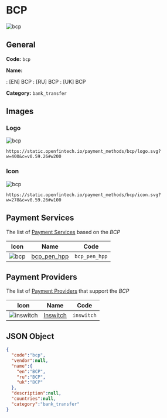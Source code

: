 
# BCP 
![bcp](https://static.openfintech.io/payment_methods/bcp/logo.svg?w=400&c=v0.59.26#w200)  

## General 
**Code:** `bcp` 
 
**Name:** 
 
:	[EN] BCP 
:	[RU] BCP 
:	[UK] BCP 
 
**Category:** `bank_transfer` 
 

## Images 

### Logo 
![bcp](https://static.openfintech.io/payment_methods/bcp/logo.svg?w=400&c=v0.59.26#w200)  

```
https://static.openfintech.io/payment_methods/bcp/logo.svg?w=400&c=v0.59.26#w200
```  

### Icon 
![bcp](https://static.openfintech.io/payment_methods/bcp/icon.svg?w=278&c=v0.59.26#w100)  

```
https://static.openfintech.io/payment_methods/bcp/icon.svg?w=278&c=v0.59.26#w100
```  

## Payment Services 
 
The list of [Payment Services](/payment-services/) based on the _BCP_ 

|Icon|Name|Code| 
|:---:|:---:|:---:| 
|![bcp](https://static.openfintech.io/payment_methods/bcp/icon.svg?w=278&c=v0.59.26#w100) |[bcp_pen_hpp](/payment-services/bcp_pen_hpp/)|`bcp_pen_hpp`| 
 

## Payment Providers 
 
The list of [Payment Providers](/payment-providers/) that support the _BCP_ 

|Icon|Name|Code| 
|:---:|:---:|:---:| 
|![inswitch](https://static.openfintech.io/payment_providers/inswitch/icon.png?w=278&c=v0.59.26#w100) |[Inswitch](/payment-providers/inswitch/)|`inswitch`| 
 

## JSON Object 

```json
{
  "code":"bcp",
  "vendor":null,
  "name":{
    "en":"BCP",
    "ru":"BCP",
    "uk":"BCP"
  },
  "description":null,
  "countries":null,
  "category":"bank_transfer"
}
```  
